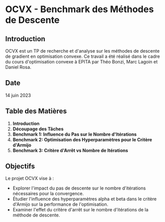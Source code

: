 # OCVX - Benchmark des Méthodes de Descente

## Introduction
OCVX est un TP de recherche et d'analyse sur les méthodes de descente de gradient en optimisation convexe. Ce travail a été réalisé dans le cadre du cours d'optimisation convexe à EPITA par Théo Bonzi, Marc Lagoin et Daniel Rosa.

## Date
14 juin 2023

## Table des Matières
1. **Introduction**
2. **Découpage des Tâches**
3. **Benchmark 1: Influence du Pas sur le Nombre d'Itérations**
4. **Benchmark 2: Optimisation des Hyperparamètres pour le Critère d'Armijo**
5. **Benchmark 3: Critère d'Arrêt vs Nombre de Itérations**

## Objectifs
Le projet OCVX vise à :
- Explorer l'impact du pas de descente sur le nombre d'itérations nécessaires pour la convergence.
- Étudier l'influence des hyperparamètres alpha et beta dans le critère d'Armijo sur la performance de l'optimisation.
- Examiner l'effet du critère d'arrêt sur le nombre d'itérations de la méthode de descente.
